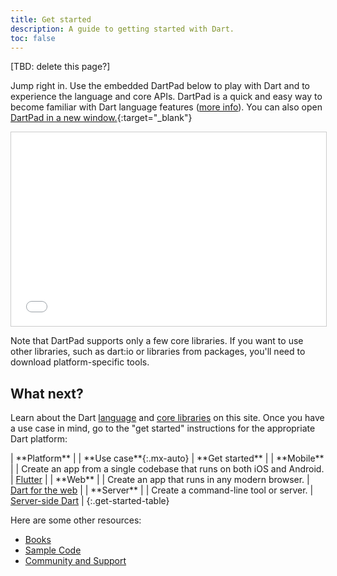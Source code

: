 ```yaml
---
title: Get started
description: A guide to getting started with Dart.
toc: false
---
```


[TBD: delete this page?]

Jump right in. Use the embedded DartPad below to play with Dart and to experience the language and core APIs.
DartPad is a quick and easy way to
become familiar with Dart language features
([more info](/tools/dartpad)).
You can also open [DartPad in a new window.]({{site.custom.dartpad.direct-link}}){:target="_blank"}

<iframe
src="{{site.custom.dartpad.embed-dart-prefix}}?horizontalRatio=70&verticalRatio=65"
    width="100%"
    height="310px"
    style="border: 1px solid #ccc;">
</iframe>

Note that DartPad supports only a few core libraries.
If you want to use other libraries,
such as dart:io or libraries from packages,
you'll need to download platform-specific tools.


## What next?

Learn about the Dart [language](/guides/language) and
[core libraries](/guides/libraries) on this site.
Once you have a use case in mind, go to the "get started" instructions
for the appropriate Dart platform:

<div class="table-wrapper" markdown="1">
| **Platform** | | **Use case**{:.mx-auto} | **Get started** |
| **Mobile** | <i class="fab fa-android" aria-hidden="true"></i> <i class="fab fa-apple" aria-hidden="true"></i> | Create an app from a single codebase that runs on both iOS and Android. | <a href="{{site.flutter}}/docs/get-started" class="btn btn-primary no-automatic-external">Flutter</a> |
| **Web** | <i class="fas fa-code fa-sm" aria-hidden="true"></i> | Create an app that runs in any modern browser. | <a href="{{site.webdev}}/guides/get-started" class="btn btn-primary no-automatic-external">Dart for the web</a> |
| **Server** | <i class="fas fa-terminal fa-sm" aria-hidden="true"></i> | Create a command-line tool or server. | <a href="/tutorials/server/get-started" class="btn btn-primary">Server-side Dart</a> |
{:.get-started-table}
</div>

Here are some other resources:

* [Books](/resources/books)
* [Sample Code](/samples)
* [Community and Support](/community)
